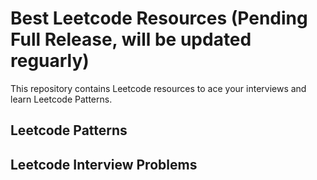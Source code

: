 # Best Leetcode Resources (Pending Full Release, will be updated reguarly)

This repository contains Leetcode resources to ace your interviews and learn Leetcode Patterns.

## Leetcode Patterns

## Leetcode Interview Problems

